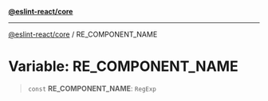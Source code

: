 [**@eslint-react/core**](../README.md)

***

[@eslint-react/core](../README.md) / RE\_COMPONENT\_NAME

# Variable: RE\_COMPONENT\_NAME

> `const` **RE\_COMPONENT\_NAME**: `RegExp`
